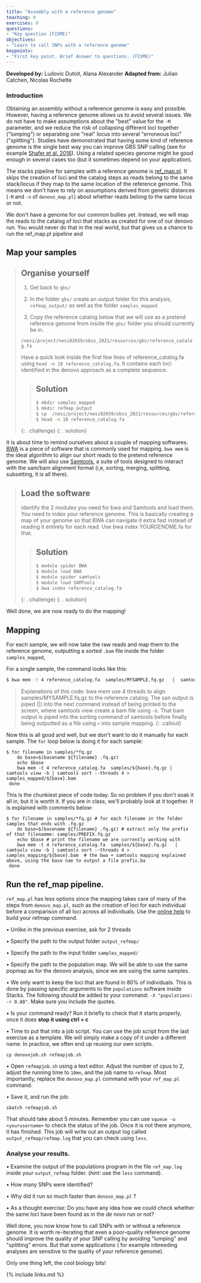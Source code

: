 ```yaml
---
title: "Assembly with a reference genome"
teaching: 0
exercises: 0
questions:
- "Key question (FIXME)"
objectives:
- "Learn to call SNPs with a reference genome"
keypoints:
- "First key point. Brief Answer to questions. (FIXME)"
---
```


**Developed by:** Ludovic Dutoit, Alana Alexander
**Adapted from:** Julian Catchen, Nicolas Rochette

### Introduction

Obtaining an assembly without a reference genome is easy and possible. However, having a reference genome allows us to avoid several issues. We do not have to make assumptions about the "best" value for the `-M` parameter, and we reduce the risk of collapsing different loci together ("lumping") or separating one "real" locus into several "erroneous loci" ("splitting"). Studies have demonstrated that having some kind of reference genome is the single best way you can improve GBS SNP calling (see for example [Shafer et al. 2016](https://besjournals.onlinelibrary.wiley.com/doi/full/10.1111/2041-210X.12700)). Using a related species genome might be good enough in several cases too (but it sometimes depend on your application).

The stacks pipeline for samples with a reference genome is [ref_map.pl](https://catchenlab.life.illinois.edu/stacks/comp/ref_map.php). It skips the creation of loci and the catalog steps as reads belong to the same stack/locus if they map to the same location of the reference genome. This means we don't have to rely on assumptions derived from genetic distances (`-M` and `-n` of `denovo_map.pl`) about whether reads belong to the same locus or not. 

We don't have a genome for our common bullies yet. Instead, we will map the reads to the catalog of loci that stacks as created for one of our denovo run. You would never do that in the real world, but that gives us a chance to run the ref_map.pl pipeline and 

## Map your samples

> ## Organise yourself
> 
> 1. Get back to `gbs/`
> 
> 2. In the folder `gbs/` create an output folder for this analysis, `refmap_output/` as well as the folder `samples_mapped`
> 
> 3. Copy the reference catalog below that we will use as a pretend reference genome from inside the `gbs/` folder you should currently be in.
>  
>  `/nesi/project/nesi02659/obss_2021/resources/gbs/reference_catalog.fa`
>  
>  Have a quick look inside the first few lines of reference_catalog.fa using `head -n 10 reference_catalog.fa`. It contains each loci identified in the denovo approach as a complete sequence.
>  
>>  ## Solution
>> 
>> ```bash
>> $ mkdir samples_mapped
>> $ mkdir refmap_output
>> $ cp  /nesi/project/nesi02659/obss_2021/resources/gbs/reference_catalog.fa .
>> $ head -n 10 reference_catalog.fa  
>> ```
> {: . challenge}
{: . solution}


It is about time to remind ourselves about a couple of mapping softwares. [BWA](https://github.com/lh3/bwa) is a piece of software that is commonly used for mapping. `bwa mem` is the ideal algorithm to align our short reads to the pretend reference genome. We will also use [Samtools](http://www.htslib.org/), a suite of tools designed to interact with the sam/bam alignment format (i,e, sorting, merging, splitting, subsetting, it is all there). 

> ## Load the software
> Identify the 2 modules you need for bwa and Samtools and load them.
> You need to index your reference genome. This is basically creating a map of your genome so that BWA can navigate it extra fast instead of reading it entirely for each read. Use bwa index YOURGENOME.fa for that.
>> ## Solution
>> 
>> ```bash
>> $ module spider BWA
>> $ module load BWA
>> $ module spider samtools
>> $ module load SAMTools
>> $ bwa index reference_catalog.fa  
>> ```
> {: . challenge}
{: . solution}
 
Well done, we are now ready to do the mapping!

## Mapping

For each sample, we will now take the raw reads and map them to the reference genome, outputting a sorted `.bam` file inside the folder `samples_mapped`,

For a single sample, the command looks like this:

```bash
$ bwa mem -t 4 reference_catalog.fa  samples/MYSAMPLE.fq.gz   |  samtools view -b | samtools sort --threads 4 > samples_mapped/MYSAMPLE.bam 
```

>Explanations of this code: bwa mem use 4 threads to align samples/MYSAMPLE.fq.gz to the reference catalog. The san output is piped (|) into  the next command instead of being printed to the screen, where samtools view create a bam file using `-b`. That bam output is piped into the sorting command of samtools before finally being outputted as a file  using `>` into sample mapping.
{: .callout}

Now this is all good and well, but we don't want to do it manually for each sample. The `for` loop below is doing it for each sample:

```
$ for filename in samples/*fq.gz
	do base=$(basename ${filename} .fq.gz)
 	echo $base
  	bwa mem -t 4 reference_catalog.fa  samples/${base}.fq.gz | samtools view -b | samtools sort --threads 4 > samples_mapped/${base}.bam 
 done
```

This is the chunkiest piece of code today. So no problem if you don't soak it all in, but it is worth it. If you are in class, we'll probably look at it together. It is explained with comments below:

```
$ for filename in samples/*fq.gz # for each filename in the folder samples that ends with .fq.gz
	do base=$(basename ${filename} .fq.gz) # extract only the prefix of that filenamme: samples/PREFIX.fq.gz
 	echo $base # print the filename we are currently working with
  	bwa mem -t 4 reference_catalog.fa  samples/${base}.fq.gz   |   samtools view -b | samtools sort --threads 4 > samples_mapping/${base}.bam  # the bwa + samtools mapping explained above, using the base nae to output a file prefix.ba
 done
```

## Run the ref_map pipeline.

`ref_map.pl` has less options since the mapping takes care of many of the steps from `denovo_map.pl`, such as the creation of loci for each individual before a comparison of all loci across all individuals. Use the [online help](https://catchenlab.life.illinois.edu/stacks/comp/ref_map.php) to build your refmap command.

• Unlike in the previous exercise, ask for 2 threads 

• Specify the path to the output folder `output_refmap/`

• Specify the path to the input folder `samples_mapped/`

• Specify the path to the population map. We will be able to use the same popmap as for the denovo analysis, since we are using the same samples. 

• We only want to keep the loci that are found in 80% of individuals. This is done by passing specific arguments to the `populations` software inside Stacks. The following should be added to your command: `-X "populations:  -r 0.80"`. Make sure you include the quotes.

• Is your command ready? Run it briefly to check that it starts properly, once it does **stop it using ctrl + c**

• Time to put that into a job script. You can use the job script from the last exercise as a template. We will simply make a copy of it under a different name. In practice, we often end up reusing our own scripts.

    cp denovojob.sh refmapjob.sh

• Open `refmapjob.sh` using a text editor. Adjust the number of cpus to 2, adjust the running time to `10mn`, and the job name to `refmap`. Most importantly, replace the `denovo_map.pl` command with your `ref_map.pl` command.

• Save it, and run the job:
  
    sbatch refmapjob.sh

That should take about 5 minutes. Remember you can use `squeue -u <yourusername>` to check the status of the job. Once it is not there anymore, it has finished. This job will write out an output log called `output_refmap/refmap.log` that you can check using `less`.


### Analyse your results.


   • Examine the output of the populations program in the file `ref_map.log` inside your `output_refmap` folder. (*hint*: use the `less` command).
    
  • How many SNPs were identified?
   
 • Why did it run so much faster than `denovo_map.pl` ?
 
 • As a thought exercise: Do you have any idea how we could check whether the same loci have been found as in the *de novo* run or not?

Well done, you now know how to call SNPs with or without a reference genome. It is worth re-iterating that even a poor-quality reference genome should improve the quality of your SNP calling by avoiding "lumping" and "splitting" errors. But that some applications ( for example inbreeding analyses are sensitive to the quality of your reference genome).


Only one thing left, the cool biology bits!



{% include links.md %}

